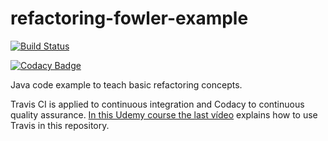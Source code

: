 refactoring-fowler-example
==========================
[![Build Status](https://app.travis-ci.com/jmc1005/refactoring-fowler-example.svg?branch=master)](https://app.travis-ci.com/jmc1005/refactoring-fowler-example)

[![Codacy Badge](https://app.codacy.com/project/badge/Grade/d489f9796e6948a28d3f1b6bae8cca41)](https://app.codacy.com/gh/jmc1005/refactoring-fowler-example/dashboard?utm_source=gh&utm_medium=referral&utm_content=&utm_campaign=Badge_grade)

Java code example to teach basic refactoring  concepts.

Travis CI is  applied to continuous integration  and Codacy to continuous quality assurance.
[In this Udemy course the last vídeo](https://www.udemy.com/refactoriza-para-mejorar-la-calidad-del-codigo-java/) explains how to use Travis in this repository.
